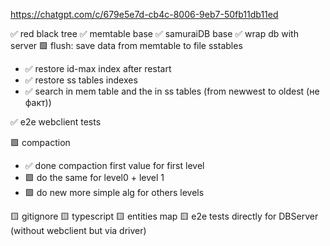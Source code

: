 https://chatgpt.com/c/679e5e7d-cb4c-8006-9eb7-50fb11db11ed

✅ red black tree
✅ memtable base
✅ samuraiDB base
✅ wrap db with server
🟩 flush: save data from memtable to file sstables 
- ✅ restore id-max index after restart
- ✅ restore ss tables indexes
- ✅ search in mem table and the in ss tables (from newwest to oldest (не факт))

✅ e2e webclient tests

🟩 compaction
- ✅ done compaction first value for first level 
- 🟩 do the same for level0 + level 1
- 🟩 do new more simple alg for others levels 

🟨 gitignore
🟨 typescript
🟨 entities map
🟨 e2e tests directly for DBServer (without webclient but via driver)
